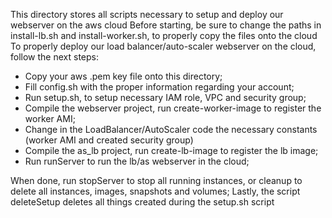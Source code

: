 This directory stores all scripts necessary to setup and deploy our webserver on the aws cloud
Before starting, be sure to change the paths in install-lb.sh and install-worker.sh, to properly copy the files onto the cloud
To properly deploy our load balancer/auto-scaler webserver on the cloud, follow the next steps:
- Copy your aws .pem key file onto this directory;
- Fill config.sh with the proper information regarding your account;
- Run setup.sh, to setup necessary IAM role, VPC and security group;
- Compile the webserver project, run create-worker-image to register the worker AMI;
- Change in the LoadBalancer/AutoScaler code the necessary constants (worker AMI and created security group)
- Compile the as_lb project, run create-lb-image to register the lb image;
- Run runServer to run the lb/as webserver in the cloud;

When done, run stopServer to stop all running instances, or cleanup to delete all instances, images, snapshots and volumes;
Lastly, the script deleteSetup deletes all things created during the setup.sh script